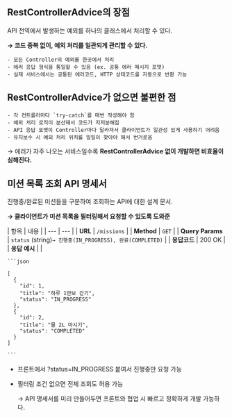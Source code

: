 
  ## RestControllerAdvice의 장점

  API 전역에서 발생하는 예외를 하나의 클래스에서 처리할 수 있다.

  **→ 코드 중복 없이, 예외 처리를 일관되게 관리할 수 있다.**

    - 모든 Controller의 예외를 한곳에서 처리
    - 에러 응답 형식을 통일할 수 있음 (ex. 공통 에러 메시지 포맷)
    - 실제 서비스에서는 공통된 에러코드, HTTP 상태코드를 자동으로 반환 가능

  ## RestControllerAdvice가 없으면 불편한 점

    - 각 컨트롤러마다 `try-catch`를 매번 작성해야 함
    - 예외 처리 로직이 분산돼서 코드가 지저분해짐
    - API 응답 포맷이 Controller마다 달라져서 클라이언트가 일관성 있게 사용하기 어려움
    - 유지보수 시 예외 처리 위치를 일일이 찾아야 해서 번거로움

  → 에러가 자주 나오는 서비스일수록 **RestControllerAdvice 없이 개발하면 비효율이 심해진다.**

  ## 미션 목록 조회 API 명세서

  진행중/완료된 미션들을 구분하여 조회하는 API에 대한 설계 문서.

  **→ 클라이언트가 미션 목록을 필터링해서 요청할 수 있도록 도와준**

  | 항목 | 내용 |
      | --- | --- |
  | **URL** | `/missions` |
  | **Method** | `GET` |
  | **Query Params** | `status` (string)`→ 진행중(IN_PROGRESS), 완료(COMPLETED)` |
  | **응답코드** | 200 OK |
  | **응답 예시** |  |

    ```json
    
    [
      {
        "id": 1,
        "title": "하루 1만보 걷기",
        "status": "IN_PROGRESS"
      },
      {
        "id": 2,
        "title": "물 2L 마시기",
        "status": "COMPLETED"
      }
    ]
    
    ```

- 프론트에서 ?status=IN_PROGRESS 붙여서 진행중만 요청 가능
- 필터링 조건 없으면 전체 조회도 허용 가능

  → API 명세서를 미리 만들어두면 프론트와 협업 시 빠르고 정확하게 개발 가능하다.